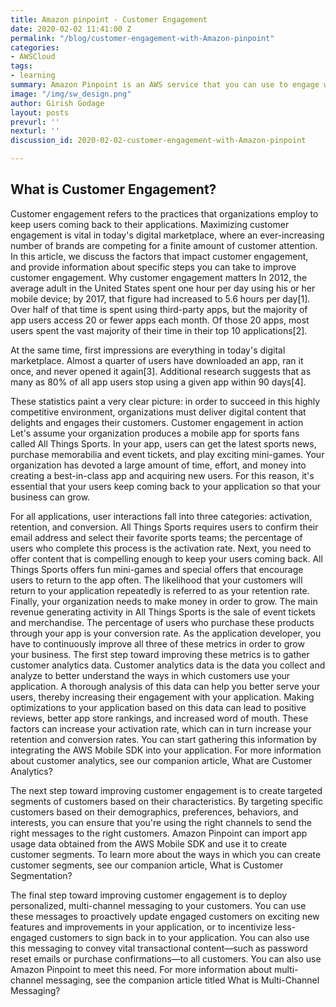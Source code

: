 ```yaml
---
title: Amazon pinpoint - Customer Engagement
date: 2020-02-02 11:41:00 Z
permalink: "/blog/customer-engagement-with-Amazon-pinpoint"
categories:
- AWSCloud
tags:
- learning
summary: Amazon Pinpoint is an AWS service that you can use to engage with your customers across multiple messaging channels. You can use Amazon Pinpoint to send push notifications, emails, SMS text messages, and voice messages.
image: "/img/sw_design.png"
author: Girish Godage
layout: posts
prevurl: ''
nexturl: ''
discussion_id: 2020-02-02-customer-engagement-with-Amazon-pinpoint

---
```


## What is Customer Engagement?

Customer engagement refers to the practices that organizations employ to keep users coming back to their applications. Maximizing customer engagement is vital in today's digital marketplace, where an ever-increasing number of brands are competing for a finite amount of customer attention. In this article, we discuss the factors that impact customer engagement, and provide information about specific steps you can take to improve customer engagement.
Why customer engagement matters
In 2012, the average adult in the United States spent one hour per day using his or her mobile device; by 2017, that figure had increased to 5.6 hours per day[1]. Over half of that time is spent using third-party apps, but the majority of app users access 20 or fewer apps each month. Of those 20 apps, most users spent the vast majority of their time in their top 10 applications[2].

At the same time, first impressions are everything in today's digital marketplace. Almost a quarter of users have downloaded an app, ran it once, and never opened it again[3]. Additional research suggests that as many as 80% of all app users stop using a given app within 90 days[4].

These statistics paint a very clear picture: in order to succeed in this highly competitive environment, organizations must deliver digital content that delights and engages their customers.
Customer engagement in action
Let's assume your organization produces a mobile app for sports fans called All Things Sports. In your app, users can get the latest sports news, purchase memorabilia and event tickets, and play exciting mini-games. Your organization has devoted a large amount of time, effort, and money into creating a best-in-class app and acquiring new users. For this reason, it's essential that your users keep coming back to your application so that your business can grow.

For all applications, user interactions fall into three categories: activation, retention, and conversion. All Things Sports requires users to confirm their email address and select their favorite sports teams; the percentage of users who complete this process is the activation rate. Next, you need to offer content that is compelling enough to keep your users coming back. All Things Sports offers fun mini-games and special offers that encourage users to return to the app often. The likelihood that your customers will return to your application repeatedly is referred to as your retention rate. Finally, your organization needs to make money in order to grow. The main revenue generating activity in All Things Sports is the sale of event tickets and merchandise. The percentage of users who purchase these products through your app is your conversion rate. As the application developer, you have to continuously improve all three of these metrics in order to grow your business.
The first step toward improving these metrics is to gather customer analytics data. Customer analytics data is the data you collect and analyze to better understand the ways in which customers use your application. A thorough analysis of this data can help you better serve your users, thereby increasing their engagement with your application. Making optimizations to your application based on this data can lead to positive reviews, better app store rankings, and increased word of mouth. These factors can increase your activation rate, which can in turn increase your retention and conversion rates. You can start gathering this information by integrating the AWS Mobile SDK into your application. For more information about customer analytics, see our companion article, What are Customer Analytics?

The next step toward improving customer engagement is to create targeted segments of customers based on their characteristics. By targeting specific customers based on their demographics, preferences, behaviors, and interests, you can ensure that you're using the right channels to send the right messages to the right customers. Amazon Pinpoint can import app usage data obtained from the AWS Mobile SDK and use it to create customer segments. To learn more about the ways in which you can create customer segments, see our companion article, What is Customer Segmentation?

The final step toward improving customer engagement is to deploy personalized, multi-channel messaging to your customers. You can use these messages to proactively update engaged customers on exciting new features and improvements in your application, or to incentivize less-engaged customers to sign back in to your application. You can also use this messaging to convey vital transactional content—such as password reset emails or purchase confirmations—to all customers. You can also use Amazon Pinpoint to meet this need. For more information about multi-channel messaging, see the companion article titled What is Multi-Channel Messaging?
